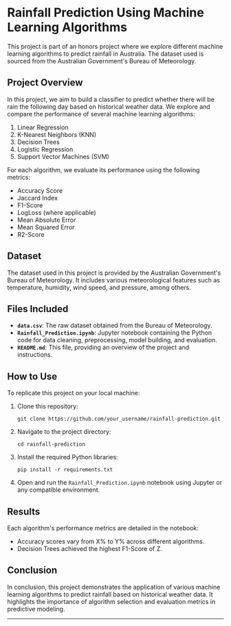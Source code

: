 # Rainfall Prediction Using Machine Learning Algorithms

This project is part of an honors project where we explore different machine learning algorithms to predict rainfall in Australia. The dataset used is sourced from the Australian Government's Bureau of Meteorology.

## Project Overview

In this project, we aim to build a classifier to predict whether there will be rain the following day based on historical weather data. We explore and compare the performance of several machine learning algorithms:

1. Linear Regression
2. K-Nearest Neighbors (KNN)
3. Decision Trees
4. Logistic Regression
5. Support Vector Machines (SVM)

For each algorithm, we evaluate its performance using the following metrics:
- Accuracy Score
- Jaccard Index
- F1-Score
- LogLoss (where applicable)
- Mean Absolute Error
- Mean Squared Error
- R2-Score

## Dataset

The dataset used in this project is provided by the Australian Government's Bureau of Meteorology. It includes various meteorological features such as temperature, humidity, wind speed, and pressure, among others.

## Files Included

- **`data.csv`**: The raw dataset obtained from the Bureau of Meteorology.
- **`Rainfall_Prediction.ipynb`**: Jupyter notebook containing the Python code for data cleaning, preprocessing, model building, and evaluation.
- **`README.md`**: This file, providing an overview of the project and instructions.

## How to Use

To replicate this project on your local machine:

1. Clone this repository:
   ```
   git clone https://github.com/your_username/rainfall-prediction.git
   ```
2. Navigate to the project directory:
   ```
   cd rainfall-prediction
   ```
3. Install the required Python libraries:
   ```
   pip install -r requirements.txt
   ```
4. Open and run the `Rainfall_Prediction.ipynb` notebook using Jupyter or any compatible environment.

## Results

Each algorithm's performance metrics are detailed in the notebook:
- Accuracy scores vary from X% to Y% across different algorithms.
- Decision Trees achieved the highest F1-Score of Z.

## Conclusion

In conclusion, this project demonstrates the application of various machine learning algorithms to predict rainfall based on historical weather data. It highlights the importance of algorithm selection and evaluation metrics in predictive modeling.

---

